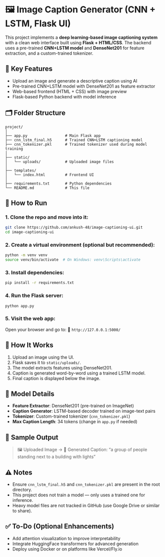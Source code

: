 # 🖼️ Image Caption Generator (CNN + LSTM, Flask UI)

This project implements a **deep learning-based image captioning system** with a clean web interface built using **Flask + HTML/CSS**. The backend uses a pre-trained **CNN+LSTM model** and **DenseNet201** for feature extraction, and a custom-trained tokenizer.

## 🧠 Key Features

- Upload an image and generate a descriptive caption using AI
- Pre-trained CNN+LSTM model with DenseNet201 as feature extractor
- Web-based frontend (HTML + CSS) with image preview
- Flask-based Python backend with model inference

## 🗂️ Folder Structure

```
project/
│
├── app.py                 # Main Flask app
├── cnn_lstm_final.h5      # Trained CNN+LSTM captioning model
├── cnn_tokenizer.pkl      # Trained tokenizer used during model training
│
├── static/
│   └── uploads/           # Uploaded image files
│
├── templates/
│   └── index.html         # Frontend UI
│
├── requirements.txt       # Python dependencies
└── README.md              # This file

```

## 🚀 How to Run

### 1. Clone the repo and move into it:

```bash
git clone https://github.com/ankush-48/image-captioning-ui.git
cd image-captioning-ui 
````

### 2. Create a virtual environment (optional but recommended):

```bash
python -m venv venv
source venv/bin/activate  # On Windows: venv\Scripts\activate
```

### 3. Install dependencies:

```bash
pip install -r requirements.txt
```

### 4. Run the Flask server:

```bash
python app.py
```

### 5. Visit the web app:

Open your browser and go to:
📍 `http://127.0.0.1:5000/`

## 🧠 How It Works

1. Upload an image using the UI.
2. Flask saves it to `static/uploads/`.
3. The model extracts features using DenseNet201.
4. Caption is generated word-by-word using a trained LSTM model.
5. Final caption is displayed below the image.

## 📝 Model Details

* **Feature Extractor**: DenseNet201 (pre-trained on ImageNet)
* **Caption Generator**: LSTM-based decoder trained on image-text pairs
* **Tokenizer**: Custom-trained tokenizer (`cnn_tokenizer.pkl`)
* **Max Caption Length**: 34 tokens (change in `app.py` if needed)

## 🧪 Sample Output

> 🖼️ Uploaded Image → 📝 Generated Caption:
> “a group of people standing next to a building with lights”

## ⚠️ Notes

* Ensure `cnn_lstm_final.h5` and `cnn_tokenizer.pkl` are present in the root directory.
* This project does not train a model — only uses a trained one for inference.
* Heavy model files are not tracked in GitHub (use Google Drive or similar to share).

## ✅ To-Do (Optional Enhancements)

* Add attention visualization to improve interpretability
* Integrate HuggingFace transformers for advanced generation
* Deploy using Docker or on platforms like Vercel/Fly.io
